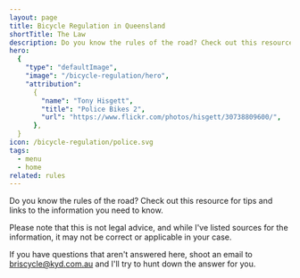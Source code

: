 ```yaml
---
layout: page
title: Bicycle Regulation in Queensland
shortTitle: The Law
description: Do you know the rules of the road? Check out this resource for tips and links to the information you need to know.
hero:
  {
    "type": "defaultImage",
    "image": "/bicycle-regulation/hero",
    "attribution":
      {
        "name": "Tony Hisgett",
        "title": "Police Bikes 2",
        "url": "https://www.flickr.com/photos/hisgett/30738809600/",
      },
  }
icon: /bicycle-regulation/police.svg
tags:
  - menu
  - home
related: rules
---
```


Do you know the rules of the road? Check out this resource for tips and links to the information you need to know.

Please note that this is not legal advice, and while I've listed sources for the information, it may not be correct or applicable in your case.

If you have questions that aren't answered here, shoot an email to briscycle@kyd.com.au and I'll try to hunt down the answer for you.
